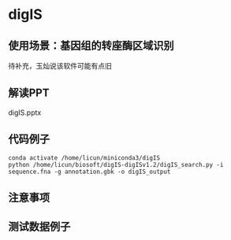 # digIS

## 使用场景：基因组的转座酶区域识别
待补充，玉灿说该软件可能有点旧

## 解读PPT
digIS.pptx

## 代码例子
```
conda activate /home/licun/miniconda3/digIS
python /home/licun/biosoft/digIS-digISv1.2/digIS_search.py -i sequence.fna -g annotation.gbk -o digIS_output 
```
## 注意事项

## 测试数据例子